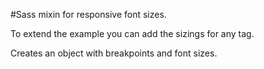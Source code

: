 #Sass mixin for responsive font sizes.

To extend the example you can add the sizings for any tag. 

Creates an object with breakpoints and font sizes. 

